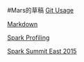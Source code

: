 #Mars的草稿
[Git Usage](gen/Git_Usage.html)

[Markdown](gen/Markdown.html)

[Spark Profiling](gen/Spark_Profiling.html)

[Spark Summit East 2015](gen/Spark_Summit_East_2015.html)

